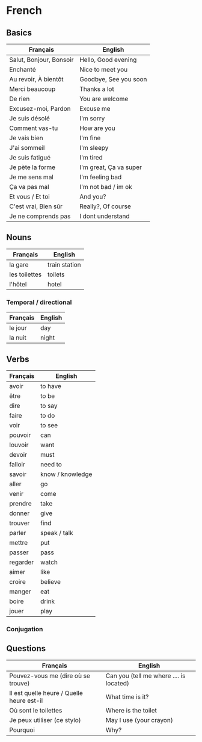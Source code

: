 # French

## Basics

| Français                | English                |
| ----------------------- | ---------------------- |
| Salut, Bonjour, Bonsoir | Hello, Good evening    |
| Enchanté                | Nice to meet you       |
| Au revoir, À bientôt    | Goodbye, See you soon  |
| Merci beaucoup          | Thanks a lot           |
| De rien                 | You are welcome        |
| Excusez-moi, Pardon     | Excuse me              |
| Je suis désolé          | I'm sorry              |
| Comment vas-tu          | How are you            |
| Je vais bien            | I'm fine               |
| J'ai sommeil            | I'm sleepy             |
| Je suis fatigué         | I'm tired              |
| Je pète la forme        | I'm great, Ça va super |
| Je me sens mal          | I'm feeling bad        |
| Ça va pas mal           | I'm not bad / im ok    |
| Et vous / Et toi        | And you?               |
| C'est vrai, Bien sûr    | Really?, Of course     |
| Je ne comprends pas     | I dont understand      |

## Nouns

| Français      | English       |
| ------------- | ------------- |
| la gare       | train station |
| les toilettes | toilets       |
| l'hôtel       | hotel         |

### Temporal / directional

| Français | English |
| -------- | ------- |
| le jour  | day     |
| la nuit  | night   |

## Verbs

| Français | English          |
| -------- | ---------------- |
| avoir    | to have          |
| être     | to be            |
| dire     | to say           |
| faire    | to do            |
| voir     | to see           |
| pouvoir  | can              |
| louvoir  | want             |
| devoir   | must             |
| falloir  | need to          |
| savoir   | know / knowledge |
| aller    | go               |
| venir    | come             |
| prendre  | take             |
| donner   | give             |
| trouver  | find             |
| parler   | speak / talk     |
| mettre   | put              |
| passer   | pass             |
| regarder | watch            |
| aimer    | like             |
| croire   | believe          |
| manger   | eat              |
| boire    | drink            |
| jouer    | play             |

### Conjugation

## Questions

| Français                                  | English                                 |
| ----------------------------------------- | --------------------------------------- |
| Pouvez-vous me (dire où se trouve)        | Can you (tell me where .... is located) |
| Il est quelle heure / Quelle heure est-il | What time is it?                        |
| Où sont le toilettes                      | Where is the toilet                     |
| Je peux utiliser (ce stylo)               | May I use (your crayon)                 |
| Pourquoi                                  | Why?                                    |
